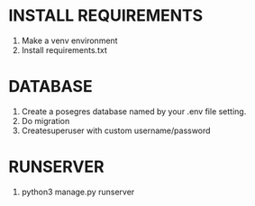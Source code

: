 # INSTALL REQUIREMENTS

1. Make a venv environment
2. Install requirements.txt

# DATABASE

1. Create a posegres database named by your .env file setting.
2. Do migration
3. Createsuperuser with custom username/password

# RUNSERVER

1. python3 manage.py runserver
